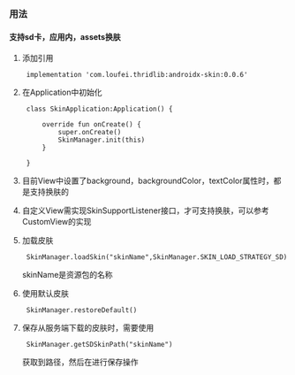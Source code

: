 ### 用法

#### 支持sd卡，应用内，assets换肤

1. 添加引用

        implementation 'com.loufei.thridlib:androidx-skin:0.0.6'

2. 在Application中初始化

        class SkinApplication:Application() {
        
            override fun onCreate() {
                super.onCreate()
                SkinManager.init(this)
            }
        
        }

3. 目前View中设置了background，backgroundColor，textColor属性时，都是支持换肤的

4. 自定义View需实现SkinSupportListener接口，才可支持换肤，可以参考 CustomView的实现

5. 加载皮肤
        
        SkinManager.loadSkin("skinName",SkinManager.SKIN_LOAD_STRATEGY_SD)

    skinName是资源包的名称

6. 使用默认皮肤

        SkinManager.restoreDefault()
        
7. 保存从服务端下载的皮肤时，需要使用
        
        SkinManager.getSDSkinPath("skinName")
        
    获取到路径，然后在进行保存操作
